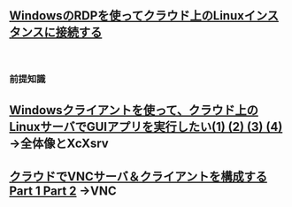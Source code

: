 ## [WindowsのRDPを使ってクラウド上のLinuxインスタンスに接続する](https://qiita.com/yamada-hakase/items/a8efe626f598c5eb6f8c)

<br>

### 前提知識
## [Windowsクライアントを使って、クラウド上のLinuxサーバでGUIアプリを実行したい(1) (2) (3) (4)](https://qiita.com/yamada-hakase/items/952406904beffb9f5e85) →全体像とXcXsrv
## [クラウドでVNCサーバ＆クライアントを構成する Part 1 Part 2](https://qiita.com/yamada-hakase/items/66c25e9439a0a4b6a909) →VNC

